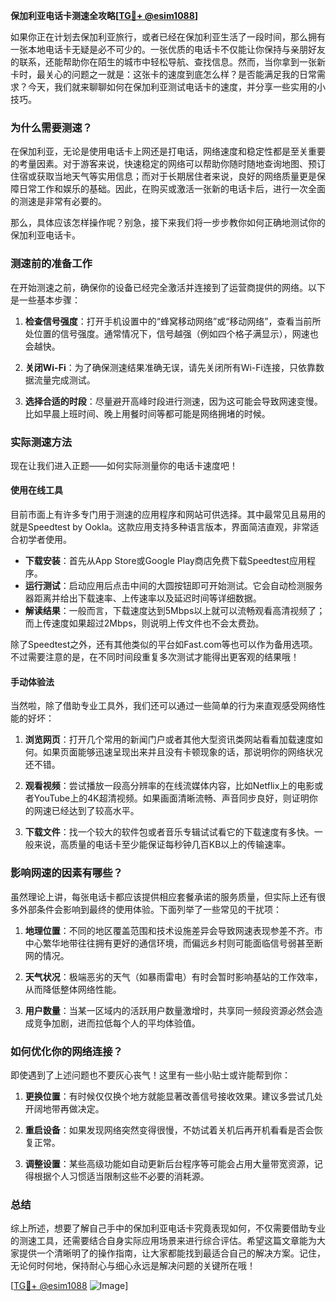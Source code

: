**保加利亚电话卡测速全攻略[[TG💪+ @esim1088](https://t.me/s/esim1088)]**

如果你正在计划去保加利亚旅行，或者已经在保加利亚生活了一段时间，那么拥有一张本地电话卡无疑是必不可少的。一张优质的电话卡不仅能让你保持与亲朋好友的联系，还能帮助你在陌生的城市中轻松导航、查找信息。然而，当你拿到一张新卡时，最关心的问题之一就是：这张卡的速度到底怎么样？是否能满足我的日常需求？今天，我们就来聊聊如何在保加利亚测试电话卡的速度，并分享一些实用的小技巧。

### 为什么需要测速？

在保加利亚，无论是使用电话卡上网还是打电话，网络速度和稳定性都是至关重要的考量因素。对于游客来说，快速稳定的网络可以帮助你随时随地查询地图、预订住宿或获取当地天气等实用信息；而对于长期居住者来说，良好的网络质量更是保障日常工作和娱乐的基础。因此，在购买或激活一张新的电话卡后，进行一次全面的测速是非常有必要的。

那么，具体应该怎样操作呢？别急，接下来我们将一步步教你如何正确地测试你的保加利亚电话卡。

### 测速前的准备工作

在开始测速之前，确保你的设备已经完全激活并连接到了运营商提供的网络。以下是一些基本步骤：

1. **检查信号强度**：打开手机设置中的“蜂窝移动网络”或“移动网络”，查看当前所处位置的信号强度。通常情况下，信号越强（例如四个格子满显示），网速也会越快。
   
2. **关闭Wi-Fi**：为了确保测速结果准确无误，请先关闭所有Wi-Fi连接，只依靠数据流量完成测试。

3. **选择合适的时段**：尽量避开高峰时段进行测速，因为这可能会导致网速变慢。比如早晨上班时间、晚上用餐时间等都可能是网络拥堵的时候。

### 实际测速方法

现在让我们进入正题——如何实际测量你的电话卡速度吧！

#### 使用在线工具

目前市面上有许多专门用于测速的应用程序和网站可供选择。其中最常见且易用的就是Speedtest by Ookla。这款应用支持多种语言版本，界面简洁直观，非常适合初学者使用。

- **下载安装**：首先从App Store或Google Play商店免费下载Speedtest应用程序。
- **运行测试**：启动应用后点击中间的大圆按钮即可开始测试。它会自动检测服务器距离并给出下载速率、上传速率以及延迟时间等详细数据。
- **解读结果**：一般而言，下载速度达到5Mbps以上就可以流畅观看高清视频了；而上传速度如果超过2Mbps，则说明上传文件也不会太费劲。

除了Speedtest之外，还有其他类似的平台如Fast.com等也可以作为备用选项。不过需要注意的是，在不同时间段重复多次测试才能得出更客观的结果哦！

#### 手动体验法

当然啦，除了借助专业工具外，我们还可以通过一些简单的行为来直观感受网络性能的好坏：

1. **浏览网页**：打开几个常用的新闻门户或者其他大型资讯类网站看看加载速度如何。如果页面能够迅速呈现出来并且没有卡顿现象的话，那说明你的网络状况还不错。
   
2. **观看视频**：尝试播放一段高分辨率的在线流媒体内容，比如Netflix上的电影或者YouTube上的4K超清视频。如果画面清晰流畅、声音同步良好，则证明你的网速已经达到了较高水平。
   
3. **下载文件**：找一个较大的软件包或者音乐专辑试试看它的下载速度有多快。一般来说，高质量的电话卡至少能保证每秒钟几百KB以上的传输速率。

### 影响网速的因素有哪些？

虽然理论上讲，每张电话卡都应该提供相应套餐承诺的服务质量，但实际上还有很多外部条件会影响到最终的使用体验。下面列举了一些常见的干扰项：

1. **地理位置**：不同的地区覆盖范围和技术设施差异会导致网速表现参差不齐。市中心繁华地带往往拥有更好的通信环境，而偏远乡村则可能面临信号弱甚至断网的情况。
   
2. **天气状况**：极端恶劣的天气（如暴雨雷电）有时会暂时影响基站的工作效率，从而降低整体网络性能。
   
3. **用户数量**：当某一区域内的活跃用户数量激增时，共享同一频段资源必然会造成竞争加剧，进而拉低每个人的平均体验值。

### 如何优化你的网络连接？

即使遇到了上述问题也不要灰心丧气！这里有一些小贴士或许能帮到你：

1. **更换位置**：有时候仅仅换个地方就能显著改善信号接收效果。建议多尝试几处开阔地带再做决定。
   
2. **重启设备**：如果发现网络突然变得很慢，不妨试着关机后再开机看看是否会恢复正常。
   
3. **调整设置**：某些高级功能如自动更新后台程序等可能会占用大量带宽资源，记得根据个人习惯适当限制这些不必要的消耗源。

### 总结

综上所述，想要了解自己手中的保加利亚电话卡究竟表现如何，不仅需要借助专业的测速工具，还需要结合自身实际应用场景来进行综合评估。希望这篇文章能为大家提供一个清晰明了的操作指南，让大家都能找到最适合自己的解决方案。记住，无论何时何地，保持耐心与细心永远是解决问题的关键所在哦！

[[TG💪+ @esim1088](https://t.me/s/esim1088) ![Image](https://i.postimg.cc/4NQfJmqS/Snipaste-2025-05-13-00-14-12.png)]